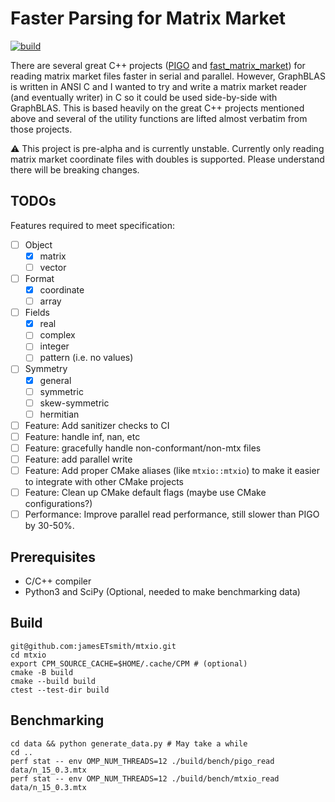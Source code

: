 
# Faster Parsing for Matrix Market
[![build](https://github.com/jamesETsmith/mmio/actions/workflows/build.yaml/badge.svg)](https://github.com/jamesETsmith/mmio/actions/workflows/build.yaml)

There are several great C++ projects ([PIGO](https://github.com/GT-TDAlab/PIGO) and [fast_matrix_market](https://github.com/alugowski/fast_matrix_market)) for reading matrix market files faster in serial and parallel.
However, GraphBLAS is written in ANSI C and I wanted to try and write a matrix market reader (and eventually writer) in C so it could be used side-by-side with GraphBLAS.
This is based heavily on the great C++ projects mentioned above and several of the utility functions are lifted almost verbatim from those projects.

:warning: This project is pre-alpha and is currently unstable. Currently only reading matrix market coordinate files with doubles is supported. Please understand there will be breaking changes.

## TODOs

Features required to meet specification:

- [ ] Object
  - [X] matrix
  - [ ] vector
- [ ] Format
  - [X] coordinate
  - [ ] array
- [ ] Fields
  - [X] real
  - [ ] complex
  - [ ] integer
  - [ ] pattern (i.e. no values)
- [ ] Symmetry
  - [X] general
  - [ ] symmetric
  - [ ] skew-symmetric
  - [ ] hermitian

- [ ] Feature: Add sanitizer checks to CI
- [ ] Feature: handle inf, nan, etc
- [ ] Feature: gracefully handle non-conformant/non-mtx files
- [ ] Feature: add parallel write
- [ ] Feature: Add proper CMake aliases (like `mtxio::mtxio`) to make it easier to integrate with other CMake projects
- [ ] Feature: Clean up CMake default flags (maybe use CMake configurations?)
- [ ] Performance: Improve parallel read performance, still slower than PIGO by 30-50%.

## Prerequisites
- C/C++ compiler
- Python3 and SciPy (Optional, needed to make benchmarking data)

## Build
```
git@github.com:jamesETsmith/mtxio.git
cd mtxio
export CPM_SOURCE_CACHE=$HOME/.cache/CPM # (optional)
cmake -B build
cmake --build build
ctest --test-dir build
```

## Benchmarking
```
cd data && python generate_data.py # May take a while
cd ..
perf stat -- env OMP_NUM_THREADS=12 ./build/bench/pigo_read data/n_15_0.3.mtx
perf stat -- env OMP_NUM_THREADS=12 ./build/bench/mtxio_read data/n_15_0.3.mtx
```

